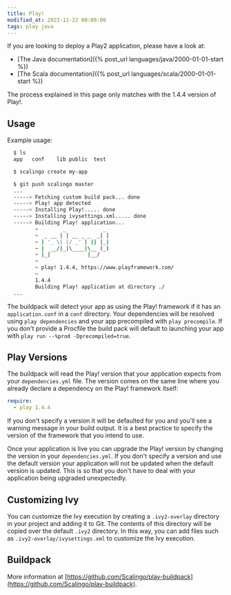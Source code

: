 ```yaml
---
title: Play!
modified_at: 2023-12-22 00:00:00
tags: play java
---
```


If you are looking to deploy a Play2 application, please have a look at:

* [The Java documentation]({% post_url languages/java/2000-01-01-start %})
* [The Scala documentation]({% post_url languages/scala/2000-01-01-start %})

The process explained in this page only matches with the 1.4.4 version of Play!.

## Usage

Example usage:

```bash
  $ ls
  app	conf	lib	public	test

  $ scalingo create my-app

  $ git push scalingo master
  ...
  -----> Fetching custom build pack... done
  -----> Play! app detected
  -----> Installing Play!..... done
  -----> Installing ivysettings.xml..... done
  -----> Building Play! application...
         ~        _            _
         ~  _ __ | | __ _ _  _| |
         ~ | '_ \| |/ _' | || |_|
         ~ |  __/|_|\____|\__ (_)
         ~ |_|            |__/
         ~
         ~ play! 1.4.4, https://www.playframework.com/
         ~
         1.4.4
         Building Play! application at directory ./
  ...
```

The buildpack will detect your app as using the Play! framework if it has an
`application.conf` in a `conf` directory. Your dependencies will be resolved
using `play dependencies` and your app precompiled with `play precompile`. If
you don't provide a Procfile the build pack will default to launching your app
with `play run --%prod -Dprecompiled=true`.

## Play Versions

The buildpack will read the Play! version that your application expects from
your `dependencies.yml` file. The version comes on the same line where you
already declare a dependency on the Play! framework itself:

```yaml
require:
  - play 1.4.4
```

If you don't specify a version it will be defaulted for you and you'll see a
warning message in your build output. It is a best practice to specify the
version of the framework that you intend to use.

Once your application is live you can upgrade the Play! version by
changing the version in your `dependencies.yml`. If you don't specify a version
and use the default version your application will not be updated when the
default version is updated. This is so that you don't have to deal with your
application being upgraded unexpectedly.

## Customizing Ivy

You can customize the Ivy execution by creating a `.ivy2-overlay` directory in
your project and adding it to Git. The contents of this directory will be
copied over the default `.ivy2` directory. In this way, you can add files such
as `.ivy2-overlay/ivysettings.xml` to customize the Ivy execution.

## Buildpack

More information at
[https://github.com/Scalingo/play-buildpack](https://github.com/Scalingo/play-buildpack).
